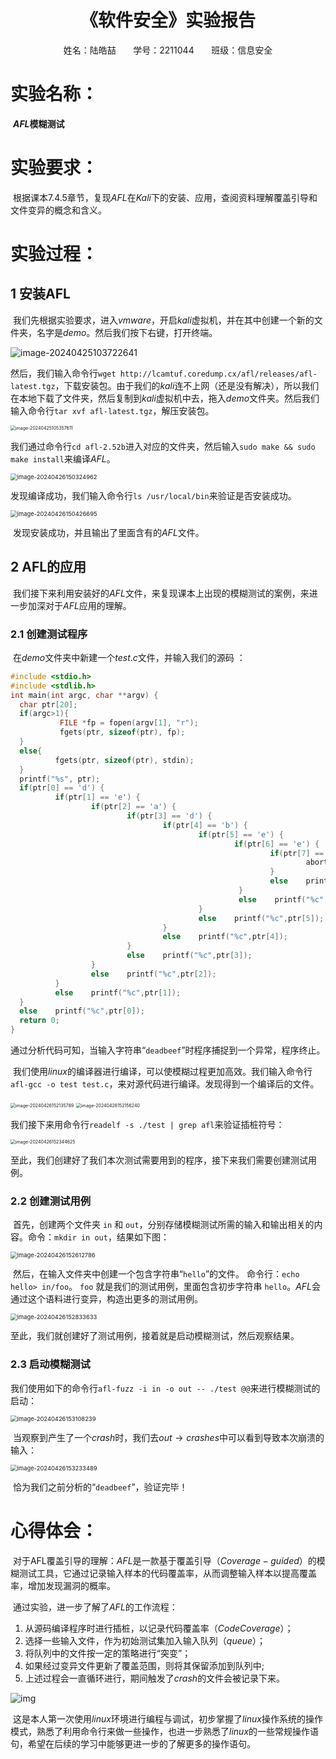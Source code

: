 # <center>《软件安全》实验报告</center>

<center>姓名：陆皓喆 &nbsp;&nbsp;&nbsp;&nbsp; &nbsp;学号：2211044   &nbsp; &nbsp;&nbsp;&nbsp;&nbsp;班级：信息安全</center>



# 实验名称：

​	**$AFL$模糊测试**



# 实验要求：

​	根据课本$7.4.5$章节，复现$AFL$在$Kali$下的安装、应用，查阅资料理解覆盖引导和文件变异的概念和含义。



# 实验过程：

## 1 安装AFL

​	我们先根据实验要求，进入$vmware$，开启$kali$虚拟机，并在其中创建一个新的文件夹，名字是$demo$。然后我们按下右键，打开终端。

![image-20240425103722641](E:\学学学\本科\大二下\软件安全\软件安全_实验_2211044_陆皓喆\Lab7\Lab7_2211044_陆皓喆.assets\image-20240425103722641.png)

​	然后，我们输入命令行`wget http://lcamtuf.coredump.cx/afl/releases/afl-latest.tgz`，下载安装包。由于我们的$kali$连不上网（还是没有解决），所以我们在本地下载了文件夹，然后复制到$kali$虚拟机中去，拖入$demo$文件夹。然后我们输入命令行`tar xvf afl-latest.tgz`，解压安装包。

<img src="E:\学学学\本科\大二下\软件安全\软件安全_实验_2211044_陆皓喆\Lab7\Lab7_2211044_陆皓喆.assets\image-20240425105357611.png" alt="image-20240425105357611" style="zoom:50%;" />

​	我们通过命令行`cd afl-2.52b`进入对应的文件夹，然后输入`sudo make && sudo make install`来编译$AFL$。

<img src="E:\学学学\本科\大二下\软件安全\软件安全_实验_2211044_陆皓喆\Lab7\Lab7_2211044_陆皓喆.assets\image-20240426150324962.png" alt="image-20240426150324962" style="zoom:67%;" />

​	发现编译成功，我们输入命令行`ls /usr/local/bin`来验证是否安装成功。

<img src="E:\学学学\本科\大二下\软件安全\软件安全_实验_2211044_陆皓喆\Lab7\Lab7_2211044_陆皓喆.assets\image-20240426150426695.png" alt="image-20240426150426695" style="zoom:67%;" />

​	发现安装成功，并且输出了里面含有的$AFL$文件。



## 2 AFL的应用

​	我们接下来利用安装好的$AFL$文件，来复现课本上出现的模糊测试的案例，来进一步加深对于$AFL$应用的理解。

### 2.1 创建测试程序

​	在$demo$文件夹中新建一个$test.c$文件，并输入我们的源码 ：

```c++
#include <stdio.h>
#include <stdlib.h>
int main(int argc, char **argv) {
  char ptr[20];
  if(argc>1){
           FILE *fp = fopen(argv[1], "r");
           fgets(ptr, sizeof(ptr), fp);
  }
  else{
          fgets(ptr, sizeof(ptr), stdin);
  }
  printf("%s", ptr);
  if(ptr[0] == 'd') {
          if(ptr[1] == 'e') {
                  if(ptr[2] == 'a') {
                          if(ptr[3] == 'd') {
                                  if(ptr[4] == 'b') {
                                          if(ptr[5] == 'e') {
                                                  if(ptr[6] == 'e') {
                                                          if(ptr[7] == 'f') {
                                                                  abort();
                                                          }
                                                          else    printf("%c",ptr[7]);
                                                   }
                                                   else    printf("%c",ptr[6]);
                                          }
                                          else    printf("%c",ptr[5]);
                                  }
                                  else    printf("%c",ptr[4]);
                          }
                          else    printf("%c",ptr[3]);
                  }
                  else    printf("%c",ptr[2]);
          }
          else    printf("%c",ptr[1]);
  }
  else    printf("%c",ptr[0]);
  return 0;
}

```

​	通过分析代码可知，当输入字符串“`deadbeef`”时程序捕捉到一个异常，程序终止。

​	我们使用$linux$的编译器进行编译，可以使模糊过程更加高效。我们输入命令行`afl-gcc -o test test.c`，来对源代码进行编译。发现得到一个编译后的文件。

<img src="E:\学学学\本科\大二下\软件安全\软件安全_实验_2211044_陆皓喆\Lab7\Lab7_2211044_陆皓喆.assets\image-20240426152135789.png" alt="image-20240426152135789" style="zoom: 50%;" />

<img src="E:\学学学\本科\大二下\软件安全\软件安全_实验_2211044_陆皓喆\Lab7\Lab7_2211044_陆皓喆.assets\image-20240426152156240.png" alt="image-20240426152156240" style="zoom: 50%;" />

​	我们接下来用命令行`readelf -s ./test | grep afl`来验证插桩符号：

<img src="E:\学学学\本科\大二下\软件安全\软件安全_实验_2211044_陆皓喆\Lab7\Lab7_2211044_陆皓喆.assets\image-20240426152344625.png" alt="image-20240426152344625" style="zoom:50%;" />

​	至此，我们创建好了我们本次测试需要用到的程序，接下来我们需要创建测试用例。



### 2.2 创建测试用例

​	首先，创建两个文件夹 `in` 和 `out`，分别存储模糊测试所需的输入和输出相关的内容。命令：`mkdir in out`，结果如下图：

<img src="E:\学学学\本科\大二下\软件安全\软件安全_实验_2211044_陆皓喆\Lab7\Lab7_2211044_陆皓喆.assets\image-20240426152612786.png" alt="image-20240426152612786" style="zoom:67%;" />

​	然后，在输入文件夹中创建一个包含字符串“`hello`”的文件。 命令行：`echo hello> in/foo`。 `foo` 就是我们的测试用例，里面包含初步字符串 `hello`。$AFL$会通过这个语料进行变异，构造出更多的测试用例。

<img src="E:\学学学\本科\大二下\软件安全\软件安全_实验_2211044_陆皓喆\Lab7\Lab7_2211044_陆皓喆.assets\image-20240426152833633.png" alt="image-20240426152833633" style="zoom:67%;" />

​	至此，我们就创建好了测试用例，接着就是启动模糊测试，然后观察结果。



### 2.3 启动模糊测试

​	我们使用如下的命令行`afl-fuzz -i in -o out -- ./test @@`来进行模糊测试的启动：

<img src="E:\学学学\本科\大二下\软件安全\软件安全_实验_2211044_陆皓喆\Lab7\Lab7_2211044_陆皓喆.assets\image-20240426153108239.png" alt="image-20240426153108239" style="zoom: 67%;" />

​	当观察到产生了一个$crash$时，我们去$out→crashes$​中可以看到导致本次崩溃的输入：

<img src="E:\学学学\本科\大二下\软件安全\软件安全_实验_2211044_陆皓喆\Lab7\Lab7_2211044_陆皓喆.assets\image-20240426153233489.png" alt="image-20240426153233489" style="zoom: 67%;" />

​	恰为我们之前分析的“`deadbeef`”，验证完毕！



# 心得体会：

​	对于AFL覆盖引导的理解：$AFL$是一款基于覆盖引导（$Coverage-guided$）的模糊测试工具，它通过记录输入样本的代码覆盖率，从而调整输入样本以提高覆盖率，增加发现漏洞的概率。

​	通过实验，进一步了解了$AFL$的工作流程：

1. 从源码编译程序时进行插桩，以记录代码覆盖率（$Code Coverage$）；
2. 选择一些输入文件，作为初始测试集加入输入队列（$queue$）；
3. 将队列中的文件按一定的策略进行“突变”；
4. 如果经过变异文件更新了覆盖范围，则将其保留添加到队列中;
5. 上述过程会一直循环进行，期间触发了$crash$的文件会被记录下来。

![img](E:\学学学\本科\大二下\软件安全\软件安全_实验_2211044_陆皓喆\Lab7\Lab7_2211044_陆皓喆.assets\clip_image002.jpg)

​	这是本人第一次使用$linux$环境进行编程与调试，初步掌握了$linux$操作系统的操作模式，熟悉了利用命令行来做一些操作，也进一步熟悉了$linux$的一些常规操作语句，希望在后续的学习中能够更进一步的了解更多的操作语句。

